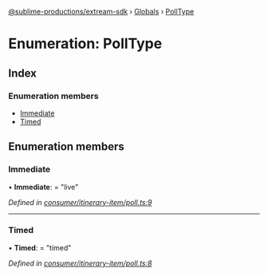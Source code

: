 [@sublime-productions/extream-sdk](../README.md) › [Globals](../globals.md) › [PollType](polltype.md)

# Enumeration: PollType

## Index

### Enumeration members

* [Immediate](polltype.md#immediate)
* [Timed](polltype.md#timed)

## Enumeration members

###  Immediate

• **Immediate**: = "live"

*Defined in [consumer/itinerary-item/poll.ts:9](https://github.com/Extream-SaaS/ex-sdk/blob/83ee764/src/consumer/itinerary-item/poll.ts#L9)*

___

###  Timed

• **Timed**: = "timed"

*Defined in [consumer/itinerary-item/poll.ts:8](https://github.com/Extream-SaaS/ex-sdk/blob/83ee764/src/consumer/itinerary-item/poll.ts#L8)*
